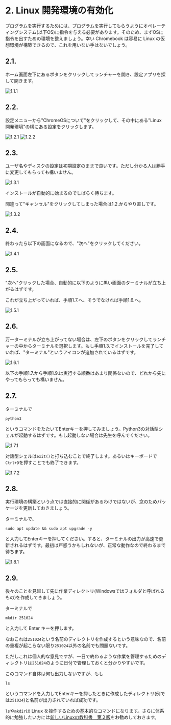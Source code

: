 # 2. Linux 開発環境の有効化
プログラムを実行するためには、プログラムを実行してもらうようにオペレーティングシステム(以下OS)に指令を与える必要があります。そのため、まずOSに指令を出すための環境を整えましょう。幸い Chromebook は容易に Linux の仮想環境が構築できるので、これを用いない手はないでしょう。

## 2.1.
ホーム画面左下にあるボタンをクリックしてランチャーを開き、設定アプリを探して開きます。

![1.1.1](../assets/images/linux/1_1_1.png)

## 2.2.
設定メニューから"ChromeOSについて"をクリックして、その中にある"Linux 開発環境"の横にある設定をクリックします。

![1.2.1](../assets/images/linux/1_2_1.png)
![1.2.2](../assets/images/linux/1_2_2.png)

## 2.3.
ユーザ名やディスクの設定は初期設定のままで良いです。ただし分かる人は勝手に変更してもらっても構いません。

![1.3.1](../assets/images/linux/1_3_1.png)

インストールが自動的に始まるのでしばらく待ちます。

間違って"キャンセル"をクリックしてしまった場合は1.2.からやり直しです。

![1.3.2](../assets/images/linux/1_3_2.png)

## 2.4.
終わったら以下の画面になるので、"次へ"をクリックしてください。

![1.4.1](../assets/images/linux/1_4_1.png)

## 2.5.
"次へ"クリックした場合、自動的に以下のように黒い画面のターミナルが立ち上がるはずです。

これが立ち上がっていれば、手順1.7.へ、そうでなければ手順1.6.へ。

![1.5.1](../assets/images/linux/1_5_1.png)

## 2.6.
万一ターミナルが立ち上がってない場合は、左下のボタンをクリックしてランチャーの中からターミナルを選択します。もし手順1.3.でインストールを完了していれば、"ターミナル"というアイコンが追加されているはずです。

![1.6.1](../assets/images/linux/1_6_1.png)

以下の手順1.7.から手順1.9.は実行する順番はあまり関係ないので、どれから先にやってもらっても構いません。

## 2.7.
ターミナルで
```
python3
```
というコマンドをたたいてEnterキーを押してみましょう。Python3の対話型シェルが起動するはずです。もし起動しない場合は先生を呼んでください。

![1.7.1](../assets/images/linux/1_7_1.png)

対話型シェルは`exit()`と打ち込むことで終了します。あるいはキーボードで`Ctrl+D`を押すことでも終了できます。

![1.7.2](../assets/images/linux/1_7_1.png)

## 2.8.
実行環境の構築という点では直接的に関係があるわけではないが、念のためパッケージを更新しておきましょう。

ターミナルで、
```
sudo apt update && sudo apt upgrade -y
```
と入力してEnterキーを押してください。すると、ターミナルの出力が高速で更新されるはずです。最初は戸惑うかもしれないが、正常な動作なので終わるまで待ちます。

![1.8.1](../assets/images/linux/1_8_1.png)

## 2.9.
後々のことを見越して先に作業ディレクトリ(Windowsではフォルダと呼ばれるもの)を作成してきましょう。

ターミナルで
```
mkdir 251024
```
と入力して Enter キーを押します。

なおこれは`251024`という名前のディレクトリを作成するという意味なので、名前の重複が起こらない限り`251024`以外の名前でも問題ないです。

ただしこれは個人的な意見ですが、一日で終わるような作業を管理するためのディレクトリは`251024`のように日付で管理しておくと分かりやすいです。

このコマンド自体は何も出力しないですが、もし
```
ls
```
というコマンドを入力してEnterキーを押したときに作成したディレクトリ(例では`251024`)と名前が出力されていれば成功です。

`ls`や`mkdir`は Linux を操作するための基本的なコマンドになります。さらに体系的に勉強したい方には[新しいLinuxの教科書　第２版](https://www.sbcr.jp/product/4815624316/)をお勧めしておきます。
